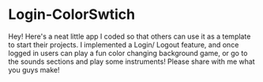 # Login-ColorSwtich
Hey! Here's a neat little app I coded so that others can use it as a template to start their projects. I implemented a Login/ Logout feature, and once logged in users can play a fun color changing background game, or go to the sounds sections and play some instruments! Please share with me what you guys make!
